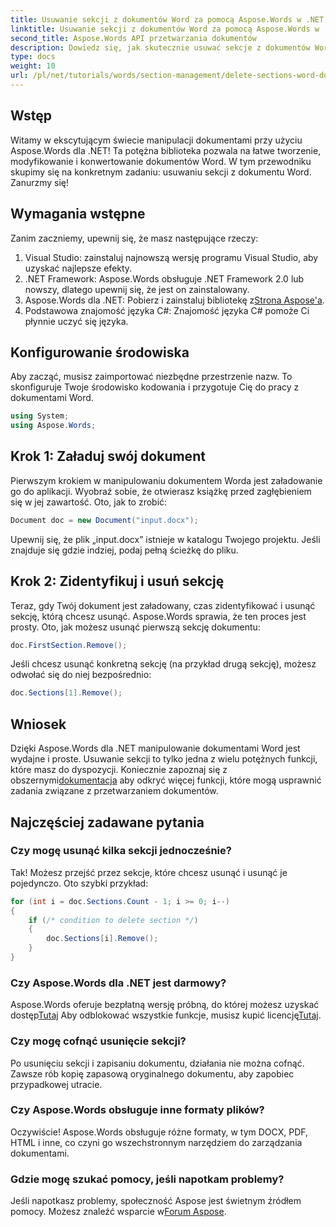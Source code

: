```yaml
---
title: Usuwanie sekcji z dokumentów Word za pomocą Aspose.Words w .NET
linktitle: Usuwanie sekcji z dokumentów Word za pomocą Aspose.Words w .NET
second_title: Aspose.Words API przetwarzania dokumentów
description: Dowiedz się, jak skutecznie usuwać sekcje z dokumentów Word za pomocą Aspose.Words dla .NET. Ten kompleksowy przewodnik przeprowadzi Cię przez wymagania wstępne.
type: docs
weight: 10
url: /pl/net/tutorials/words/section-management/delete-sections-word-document/
---
```

## Wstęp

Witamy w ekscytującym świecie manipulacji dokumentami przy użyciu Aspose.Words dla .NET! Ta potężna biblioteka pozwala na łatwe tworzenie, modyfikowanie i konwertowanie dokumentów Word. W tym przewodniku skupimy się na konkretnym zadaniu: usuwaniu sekcji z dokumentu Word. Zanurzmy się!

## Wymagania wstępne

Zanim zaczniemy, upewnij się, że masz następujące rzeczy:

1. Visual Studio: zainstaluj najnowszą wersję programu Visual Studio, aby uzyskać najlepsze efekty.
2. .NET Framework: Aspose.Words obsługuje .NET Framework 2.0 lub nowszy, dlatego upewnij się, że jest on zainstalowany.
3.  Aspose.Words dla .NET: Pobierz i zainstaluj bibliotekę z[Strona Aspose'a](https://releases.aspose.com/words/net/).
4. Podstawowa znajomość języka C#: Znajomość języka C# pomoże Ci płynnie uczyć się języka.

## Konfigurowanie środowiska

Aby zacząć, musisz zaimportować niezbędne przestrzenie nazw. To skonfiguruje Twoje środowisko kodowania i przygotuje Cię do pracy z dokumentami Word.

```csharp
using System;
using Aspose.Words;
```

## Krok 1: Załaduj swój dokument

Pierwszym krokiem w manipulowaniu dokumentem Worda jest załadowanie go do aplikacji. Wyobraź sobie, że otwierasz książkę przed zagłębieniem się w jej zawartość. Oto, jak to zrobić:

```csharp
Document doc = new Document("input.docx");
```

Upewnij się, że plik „input.docx” istnieje w katalogu Twojego projektu. Jeśli znajduje się gdzie indziej, podaj pełną ścieżkę do pliku.

## Krok 2: Zidentyfikuj i usuń sekcję

Teraz, gdy Twój dokument jest załadowany, czas zidentyfikować i usunąć sekcję, którą chcesz usunąć. Aspose.Words sprawia, że ten proces jest prosty. Oto, jak możesz usunąć pierwszą sekcję dokumentu:

```csharp
doc.FirstSection.Remove();
```

Jeśli chcesz usunąć konkretną sekcję (na przykład drugą sekcję), możesz odwołać się do niej bezpośrednio:

```csharp
doc.Sections[1].Remove();
```

## Wniosek

Dzięki Aspose.Words dla .NET manipulowanie dokumentami Word jest wydajne i proste. Usuwanie sekcji to tylko jedna z wielu potężnych funkcji, które masz do dyspozycji. Koniecznie zapoznaj się z obszernymi[dokumentacja](https://reference.aspose.com/words/net/) aby odkryć więcej funkcji, które mogą usprawnić zadania związane z przetwarzaniem dokumentów.

## Najczęściej zadawane pytania

### Czy mogę usunąć kilka sekcji jednocześnie?
Tak! Możesz przejść przez sekcje, które chcesz usunąć i usunąć je pojedynczo. Oto szybki przykład:

```csharp
for (int i = doc.Sections.Count - 1; i >= 0; i--)
{
    if (/* condition to delete section */)
    {
        doc.Sections[i].Remove();
    }
}
```

### Czy Aspose.Words dla .NET jest darmowy?
 Aspose.Words oferuje bezpłatną wersję próbną, do której możesz uzyskać dostęp[Tutaj](https://releases.aspose.com/) Aby odblokować wszystkie funkcje, musisz kupić licencję[Tutaj](https://purchase.aspose.com/buy).

### Czy mogę cofnąć usunięcie sekcji?
Po usunięciu sekcji i zapisaniu dokumentu, działania nie można cofnąć. Zawsze rób kopię zapasową oryginalnego dokumentu, aby zapobiec przypadkowej utracie.

### Czy Aspose.Words obsługuje inne formaty plików?
Oczywiście! Aspose.Words obsługuje różne formaty, w tym DOCX, PDF, HTML i inne, co czyni go wszechstronnym narzędziem do zarządzania dokumentami.

### Gdzie mogę szukać pomocy, jeśli napotkam problemy?
 Jeśli napotkasz problemy, społeczność Aspose jest świetnym źródłem pomocy. Możesz znaleźć wsparcie w[Forum Aspose](https://forum.aspose.com/c/words/8).